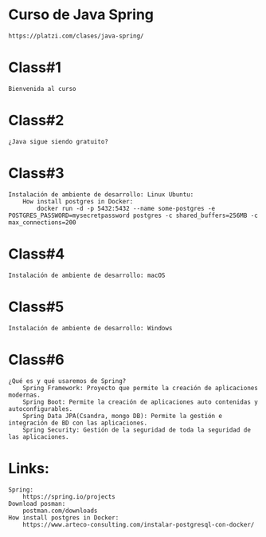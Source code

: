 # Curso de Java Spring
    https://platzi.com/clases/java-spring/
# Class#1
    Bienvenida al curso
# Class#2
    ¿Java sigue siendo gratuito?
# Class#3
    Instalación de ambiente de desarrollo: Linux Ubuntu:
        How install postgres in Docker:
            docker run -d -p 5432:5432 --name some-postgres -e POSTGRES_PASSWORD=mysecretpassword postgres -c shared_buffers=256MB -c max_connections=200
# Class#4
    Instalación de ambiente de desarrollo: macOS
# Class#5
    Instalación de ambiente de desarrollo: Windows
# Class#6
    ¿Qué es y qué usaremos de Spring?
        Spring Framework: Proyecto que permite la creación de aplicaciones modernas.
        Spring Boot: Permite la creación de aplicaciones auto contenidas y autoconfigurables. 
        Spring Data JPA(Csandra, mongo DB): Permite la gestión e integración de BD con las aplicaciones.
        Spring Security: Gestión de la seguridad de toda la seguridad de las aplicaciones.
# Links:
    Spring:
        https://spring.io/projects
    Download posman:
        postman.com/downloads
    How install postgres in Docker:
        https://www.arteco-consulting.com/instalar-postgresql-con-docker/
